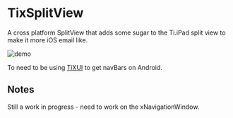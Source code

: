 # TixSplitView
A cross platform SplitView that adds some sugar to the Ti.iPad split view to make it more iOS email like.

![demo](https://dl.dropboxusercontent.com/u/843217/xui_screen.jpg)

To need to be using [TiXUI](https://github.com/jeffbonnes/TiXUI) to get navBars on Android.

## Notes
Still a work in progress - need to work on the xNavigationWindow.